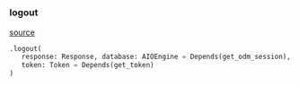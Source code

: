 #


### logout
[source](https://github.com/llxp/chain-factory/blob/master/api/auth/logout.py/#L16)
```python
.logout(
   response: Response, database: AIOEngine = Depends(get_odm_session),
   token: Token = Depends(get_token)
)
```

